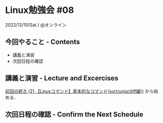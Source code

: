 # Linux勉強会 #08

2022/12/10(Sat.) @オンライン

## 今回やること - Contents

- 講義と演習
- 次回日程の確認

## 講義と演習 - Lecture and Excercises

[前回の続き (21 【Linuxコマンド】基本的なコマンド(sort/uniq/diff編))](https://envader.plus/course/1/scenario/1018) から始める．

## 次回日程の確認 - Confirm the Next Schedule
